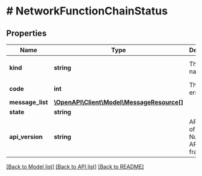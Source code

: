 # # NetworkFunctionChainStatus

## Properties

Name | Type | Description | Notes
------------ | ------------- | ------------- | -------------
**kind** | **string** | The kind name | [optional] [readonly] [default to 'network_function_chain']
**code** | **int** | The HTTP error code. | [optional] [readonly]
**message_list** | [**\OpenAPI\Client\Model\MessageResource[]**](MessageResource.md) |  | [optional] [readonly]
**state** | **string** |  | [optional] [readonly]
**api_version** | **string** | API Version of the Nutanix v3 API framework. | [optional] [default to '3.1.0']

[[Back to Model list]](../../README.md#models) [[Back to API list]](../../README.md#endpoints) [[Back to README]](../../README.md)
